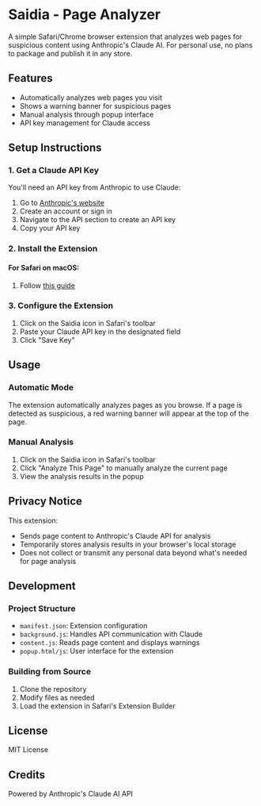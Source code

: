# Saidia - Page Analyzer

A simple Safari/Chrome browser extension that analyzes web pages for suspicious content using Anthropic's Claude AI.
For personal use, no plans to package and publish it in any store.

## Features

- Automatically analyzes web pages you visit
- Shows a warning banner for suspicious pages
- Manual analysis through popup interface
- API key management for Claude access

## Setup Instructions

### 1. Get a Claude API Key

You'll need an API key from Anthropic to use Claude:
1. Go to [Anthropic's website](https://www.anthropic.com/)
2. Create an account or sign in
3. Navigate to the API section to create an API key
4. Copy your API key

### 2. Install the Extension

#### For Safari on macOS:

1. Follow [this guide](https://developer.apple.com/documentation/safariservices/running-your-safari-web-extension)

### 3. Configure the Extension

1. Click on the Saidia icon in Safari's toolbar
2. Paste your Claude API key in the designated field
3. Click "Save Key"

## Usage

### Automatic Mode
The extension automatically analyzes pages as you browse. If a page is detected as suspicious, a red warning banner will appear at the top of the page.

### Manual Analysis
1. Click on the Saidia icon in Safari's toolbar
2. Click "Analyze This Page" to manually analyze the current page
3. View the analysis results in the popup

## Privacy Notice

This extension:
- Sends page content to Anthropic's Claude API for analysis
- Temporarily stores analysis results in your browser's local storage
- Does not collect or transmit any personal data beyond what's needed for page analysis

## Development

### Project Structure

- `manifest.json`: Extension configuration
- `background.js`: Handles API communication with Claude
- `content.js`: Reads page content and displays warnings
- `popup.html/js`: User interface for the extension

### Building from Source

1. Clone the repository
2. Modify files as needed
3. Load the extension in Safari's Extension Builder

## License

MIT License

## Credits

Powered by Anthropic's Claude AI API 